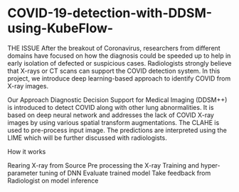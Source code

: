 # COVID-19-detection-with-DDSM-using-KubeFlow-
THE ISSUE
After the breakout of Coronavirus, researchers from different domains have focused on how the diagnosis could be speeded up to help in early isolation of defected or suspicious cases. Radiologists strongly believe that X-rays or CT scans can support the COVID detection system. In this project, we introduce deep learning-based approach to identify COVID from X-ray images.

Our Approach
Diagnostic Decision Support for Medical Imaging (DDSM++) is introduced to detect COVID along with other lung abnormalities. It is based on deep neural network and addresses the lack of COVID X-ray images by using various spatial transform augmentations. The CLAHE is used to pre-process input image. The predictions are interpreted using the LIME which will be further discussed with radiologists.

How it works

Rearing X-ray from Source
Pre processing the X-ray
Training and hyper-parameter tuning of DNN
Evaluate trained model
Take feedback from Radiologist on model inference
